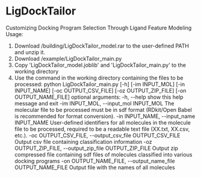 # LigDockTailor
Customizing Docking Program Selection Through Ligand Feature Modeling
Usage:
1. Download /building/LigDockTailor_model.rar to the user-defined PATH and unzip it.
2. Download /example/LigDockTailor_main.py
3. Copy 'LigDockTailor_model.joblib' and 'LigDockTailor_main.py' to the working directory
4. Use the command in the working directory containing the files to be processed: python LigDockTailor_main.py [-h] [-im INPUT_MOL] [-in INPUT_NAME] [-oc OUTPUT_CSV_FILE] [-oz OUTPUT_ZIP_FILE] [-on OUTPUT_NAME_FILE]
  optional arguments:
    -h, --help            show this help message and exit
    -im INPUT_MOL, --input_mol INPUT_MOL
                          The molecular file to be processed must be in sdf format (RDkit/Open Babel is
                          recommended for format conversion).
    -in INPUT_NAME, --input_name INPUT_NAME
                          User-defined identifiers for all molecules in the molecule file to be
                          processed, required to be a readable text file (XX.txt, XX.csv, etc.).
    -oc OUTPUT_CSV_FILE, --output_csv_file OUTPUT_CSV_FILE
                          Output csv file containing classification information
    -oz OUTPUT_ZIP_FILE, --output_zip_file OUTPUT_ZIP_FILE
                          Output zip compressed file containing sdf files of molecules classified into
                          various docking programs
    -on OUTPUT_NAME_FILE, --output_name_file OUTPUT_NAME_FILE
                          Output file with the names of all molecules
